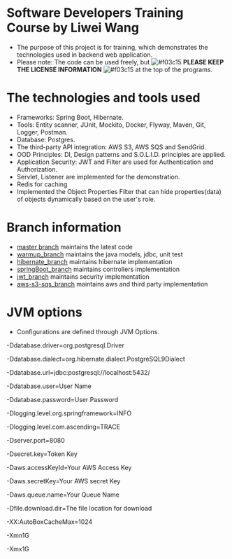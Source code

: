 # Software Developers Training Course by Liwei Wang
* The purpose of this project is for training, which demonstrates the technologies used in backend web application. 
* Please note: The code can be used freely, but ![#f03c15](https://placehold.it/13/f03c15/000000?text=+) **PLEASE KEEP THE LICENSE INFORMATION** ![#f03c15](https://placehold.it/13/f03c15/000000?text=+) at the top of the programs. 

# The technologies and tools used 
* Frameworks: Spring Boot, Hibernate.
* Tools: Entity scanner, JUnit, Mockito, Docker, Flyway, Maven, Git, Logger, Postman.
* Database: Postgres.
* The third-party API integration: AWS S3, AWS SQS and SendGrid.
* OOD Principles: DI, Design patterns and S.O.L.I.D. principles are applied. 
* Application Security: JWT and Filter are used for Authentication and Authorization. 
* Servlet, Listener are implemented for the demonstration.
* Redis for caching
* Implemented the Object Properties Filter that can hide properties(data) of objects dynamically based on the user's role.


# Branch information

* [master branch](https://github.com/daveywang/Training-Project/tree/master) maintains the latest code
* [warmup_branch](https://github.com/daveywang/Training-Project/tree/warm-up) maintains the java models, jdbc, unit test
* [hibernate_branch](https://github.com/daveywang/Training-Project/tree/hibernate) maintains hibernate implementation
* [springBoot_branch](https://github.com/daveywang/Training-Project/tree/spring-boot) maintains controllers implementation
* [jwt_branch](https://github.com/daveywang/Training-Project/tree/jwt) maintains security implementation
* [aws-s3-sqs_branch](https://github.com/daveywang/Training-Project/tree/aws-s3-sqs)  maintains aws and third party implementation

# JVM options
* Configurations are defined through JVM Options.

-Ddatabase.driver=org.postgresql.Driver

-Ddatabase.dialect=org.hibernate.dialect.PostgreSQL9Dialect

-Ddatabase.url=jdbc:postgresql://localhost:5432/<Database Name>

-Ddatabase.user=User Name

-Ddatabase.password=User Password

-Dlogging.level.org.springframework=INFO

-Dlogging.level.com.ascending=TRACE

-Dserver.port=8080

-Dsecret.key=Token Key

-Daws.accessKeyId=Your AWS Access Key

-Daws.secretKey=Your AWS secret Key

-Daws.queue.name=Your Queue Name

-Dfile.download.dir=The file location for download

-XX:AutoBoxCacheMax=1024

-Xmn1G

-Xmx1G


